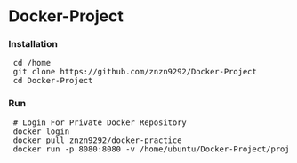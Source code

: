 # Docker-Project 

### Installation
<pre>
 cd /home
 git clone https://github.com/znzn9292/Docker-Project
 cd Docker-Project
</pre>

### Run
<pre>
 # Login For Private Docker Repository
 docker login
 docker pull znzn9292/docker-practice
 docker run -p 8080:8080 -v /home/ubuntu/Docker-Project/project:/usr/local/tomcat/webapps znzn9292/docker-practice
</pre>


